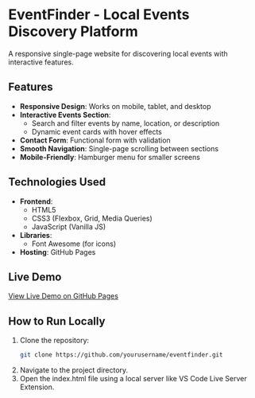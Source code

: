 # EventFinder - Local Events Discovery Platform

A responsive single-page website for discovering local events with interactive features.

## Features

- **Responsive Design**: Works on mobile, tablet, and desktop
- **Interactive Events Section**: 
  - Search and filter events by name, location, or description
  - Dynamic event cards with hover effects
- **Contact Form**: Functional form with validation
- **Smooth Navigation**: Single-page scrolling between sections
- **Mobile-Friendly**: Hamburger menu for smaller screens

## Technologies Used

- **Frontend**:
  - HTML5
  - CSS3 (Flexbox, Grid, Media Queries)
  - JavaScript (Vanilla JS)
- **Libraries**:
  - Font Awesome (for icons)
- **Hosting**: GitHub Pages

## Live Demo

[View Live Demo on GitHub Pages](https://yourusername.github.io/eventfinder/)

## How to Run Locally

1. Clone the repository:
   ```bash
   git clone https://github.com/yourusername/eventfinder.git
2. Navigate to the project directory.
3. Open the index.html file using a local server like VS Code Live Server Extension.
